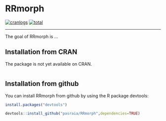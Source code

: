 
<!-- README.md is generated from README.Rmd. Please edit that file -->

# RRmorph

<!-- badges: start -->
<!-- [![R-CMD-check](https://github.com/pedrocoutinhosilva/hexFinder/workflows/R-CMD-check/badge.svg)](https://CRAN.R-project.org/package=hexFinder) -->

[![cranlogs](https://www.r-pkg.org/badges/version/RRmorph)](https://CRAN.R-project.org/package=RRmorph)
[![total](https://cranlogs.r-pkg.org/badges/grand-total/RRmorph)](https://CRAN.R-project.org/package=RRmorph)
<!--[![cranlogs](https://cranlogs.r-pkg.org/badges/RRmorph)](https://CRAN.R-project.org/package=RRmorph)-->

<!-- badges: end -->

------------------------------------------------------------------------

The goal of RRmorph is …

## Installation from CRAN

The package is not yet available on CRAN.

``` r
```

## Installation from github

You can install RRmorph from github by using the R package devtools:

``` r
install.packages("devtools")

devtools::install_github("pasraia/RRmorph",dependencies=TRUE)
```
